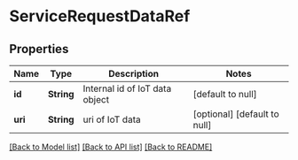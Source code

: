 # ServiceRequestDataRef
## Properties

| Name | Type | Description | Notes |
|------------ | ------------- | ------------- | -------------|
| **id** | **String** | Internal id of IoT data object | [default to null] |
| **uri** | **String** | uri of IoT data | [optional] [default to null] |

[[Back to Model list]](../README.md#documentation-for-models) [[Back to API list]](../README.md#documentation-for-api-endpoints) [[Back to README]](../README.md)

